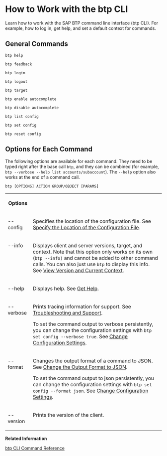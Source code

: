 <!-- loio11d9f67d2c68485ca2f435b955d3b85b -->

# How to Work with the btp CLI

Learn how to work with the SAP BTP command line interface \(btp CLI\). For example, how to log in, get help, and set a default context for commands.



<a name="loio11d9f67d2c68485ca2f435b955d3b85b__section_dw1_wg3_xkb"/>

## General Commands

```
btp help
```

```
btp feedback
```

```
btp login
```

```
btp logout
```

```
btp target
```

```
btp enable autocomplete
```

```
btp disable autocomplete
```

```
btp list config
```

```
btp set config
```

```
btp reset config
```



<a name="loio11d9f67d2c68485ca2f435b955d3b85b__section_pdm_xg3_xkb"/>

## Options for Each Command

The following options are available for each command. They need to be typed right after the base call `btp`, and they can be combined \(for example, `btp --verbose --help list accounts/subaccount`\). The `--help` option also works at the end of a command call.

```
btp [OPTIONS] ACTION GROUP/OBJECT [PARAMS]
```


<table>
<tr>
<th valign="top">

Options



</th>
<th valign="top">

 



</th>
</tr>
<tr>
<td valign="top">

\--config



</td>
<td valign="top">

Specifies the location of the configuration file. See [Specify the Location of the Configuration File](specify-the-location-of-the-configuration-file-e57288d.md).



</td>
</tr>
<tr>
<td valign="top">

\--info



</td>
<td valign="top">

Displays client and server versions, target, and context. Note that this option only works on its own \(`btp --info)` and cannot be added to other command calls. You can also just use `btp` to display this info. See [View Version and Current Context](view-version-and-current-context-9c29222.md).



</td>
</tr>
<tr>
<td valign="top">

\--help



</td>
<td valign="top">

Displays help. See [Get Help](get-help-f8fd1e5.md).



</td>
</tr>
<tr>
<td valign="top">

\--verbose



</td>
<td valign="top">

Prints tracing information for support. See [Troubleshooting and Support](troubleshooting-and-support-4023e15.md).

To set the command output to verbose persistently, you can change the configuration settings with `btp set config --verbose true`. See [Change Configuration Settings](change-configuration-settings-dba4eb6.md).



</td>
</tr>
<tr>
<td valign="top">

\--format



</td>
<td valign="top">

Changes the output format of a command to JSON. See [Change the Output Format to JSON](change-the-output-format-to-json-dcb85b7.md).

To set the command output to json persistently, you can change the configuration settings with `btp set config --format json`. See [Change Configuration Settings](change-configuration-settings-dba4eb6.md).



</td>
</tr>
<tr>
<td valign="top">

\--version



</td>
<td valign="top">

Prints the version of the client.



</td>
</tr>
</table>

**Related Information**  


[btp CLI Command Reference](https://help.sap.com/docs/BTP/btp-cli/intro.html)

